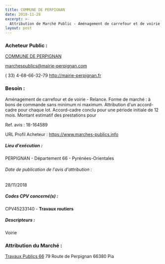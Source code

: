 ```yaml
---
title: COMMUNE DE PERPIGNAN
date: 2018-11-28
excerpt: >-
  Attribution de Marché Public - Aménagement de carrefour et de voirie - Relance
layout: post
---
```


### Acheteur Public : 
<a href="/acheteur-33/siren-216601369"> COMMUNE DE PERPIGNAN</a><br/>



marchespublics@mairie-perpignan.com

( 33) 4-68-66-32-79
http://mairie-perpignan.fr
### Besoin :

Aménagement de carrefour et de voirie - Relance. Forme de marché : à bons de commande sans minimum ni maximum. Attribution d'un accord-cadre pour chaque lot. Accord-cadre conclu pour une période initiale de 12 mois. Montant estimatif des prestations pour

Ref. avis : 18-164589

URL Profil Acheteur : https://www.marches-publics.info

##### Lieu d'exécution :

PERPIGNAN - Département 66 - Pyrénées-Orientales

###### Date de publication de l'avis d'attribution : 
28/11/2018

##### Codes CPV concerné(s) :
CPV45233140 - **Travaux routiers** <br/>

##### Descripteurs :
Voirie <br/>

### Attribution du Marché :
<a href="/entreprise-255/siren-331968859"> Travaux Publics 66</a>    79 Route de Perpignan 66380 Pia <br/>
